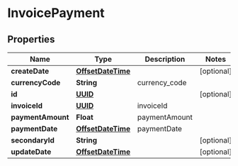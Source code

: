 
# InvoicePayment

## Properties
Name | Type | Description | Notes
------------ | ------------- | ------------- | -------------
**createDate** | [**OffsetDateTime**](OffsetDateTime.md) |  |  [optional]
**currencyCode** | **String** | currency_code | 
**id** | [**UUID**](UUID.md) |  |  [optional]
**invoiceId** | [**UUID**](UUID.md) | invoiceId | 
**paymentAmount** | **Float** | paymentAmount | 
**paymentDate** | [**OffsetDateTime**](OffsetDateTime.md) | paymentDate | 
**secondaryId** | **String** |  |  [optional]
**updateDate** | [**OffsetDateTime**](OffsetDateTime.md) |  |  [optional]



